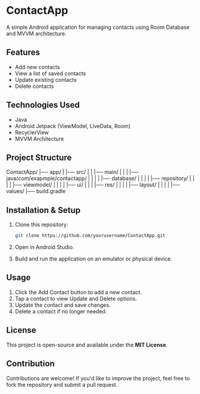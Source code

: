 # ContactApp

A simple Android application for managing contacts using Room Database and MVVM architecture.

## Features
- Add new contacts
- View a list of saved contacts
- Update existing contacts
- Delete contacts

## Technologies Used
- Java
- Android Jetpack (ViewModel, LiveData, Room)
- RecyclerView
- MVVM Architecture

## Project Structure
ContactApp/
|── app/
|   |── src/
|   |   |── main/
|   |   |   |── java/com/exapmple/contactapp/
|   |   |   |   |── database/
|   |   |   |   |── repository/
|   |   |   |   |── viewmodel/
|   |   |   |   |── ui/
|   |   |   |── res/
|   |   |   |   |── layout/
|   |   |   |   |── values/
|── build.gradle

## Installation & Setup
1. Clone this repository:
   ```bash
   git clone https://github.com/yourusername/ContactApp.git

2. Open in Android Studio.

3. Build and run the application on an emulator or physical device.

## Usage
1. Click the Add Contact button to add a new contact.
2. Tap a contact to view Update and Delete options.
3. Update the contact and save changes.
4. Delete a contact if no longer needed.

## License
This project is open-source and available under the **MIT License**.

## Contribution
Contributions are welcome! If you'd like to improve the project, feel free to fork the repository and submit a pull request.
